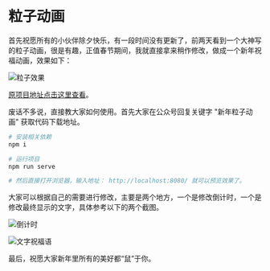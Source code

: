 # 粒子动画

首先祝愿所有的小伙伴除夕快乐，有一段时间没有更新了，前两天看到一个大神写的粒子动画，很是有趣，正值春节期间，我就直接拿来稍作修改，做成一个新年祝福动画，效果如下：

![粒子效果](http://ww1.sinaimg.cn/large/6bdc6680gy1gb7wnnykrhg205k046k0o.gif)

[原项目地址点击这里查看](https://github.com/Aaaaaaaty/Blog/blob/master/canvas/canvasParticle/main.js)。

废话不多说，直接教大家如何使用。首先大家在公众号回复关键字 "新年粒子动画" 获取代码下载地址。


``` bash
# 安装相关依赖
npm i

# 运行项目
npm run serve

# 然后直接打开浏览器，输入地址： http://localhost:8080/ 就可以预览效果了。
```

大家可以根据自己的需要进行修改，主要是两个地方，一个是修改倒计时，一个是修改最终显示的文字，具体参考以下的两个截图。

![倒计时](http://ww1.sinaimg.cn/large/6bdc6680gy1gb7wl3ysqgj20md08v0sr.jpg)

![文字祝福语](http://ww1.sinaimg.cn/large/6bdc6680gy1gb7wna1qs1j20jq0i8jrq.jpg)

最后，祝愿大家新年里所有的美好都“鼠”于你。
